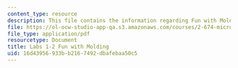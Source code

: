 ```yaml
---
content_type: resource
description: This file contains the information regarding Fun with Molding.
file: https://ol-ocw-studio-app-qa.s3.amazonaws.com/courses/2-674-micro-nano-engineering-laboratory-spring-2016/16d43956933bb2167492dbafebaa50c5_MIT2_674S16_LabNote1_2.pdf
file_type: application/pdf
resourcetype: Document
title: Labs 1-2 Fun with Molding
uid: 16d43956-933b-b216-7492-dbafebaa50c5
---
```

